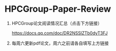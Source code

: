 # HPCGroup-Paper-Review

1. HPCGroup论文阅读情况汇总（点击下方链接）

    https://docs.qq.com/doc/DR2NSSlZTb0dyT3FJ

2. 每周六更新pdf论文，周六之前请各自填写上方链接

